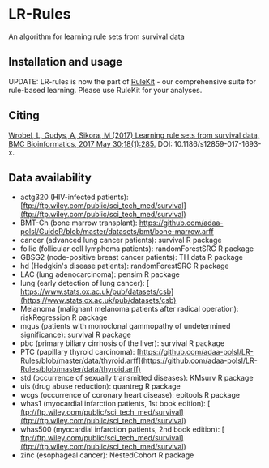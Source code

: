 # LR-Rules
An algorithm for learning rule sets from survival data

## Installation and usage

UPDATE: LR-rules is now the part of [RuleKit](https://github.com/adaa-polsl/RuleKit) - our comprehensive suite for rule-based learning. Please use RuleKit for your analyses.


## Citing

[Wrobel, L, Gudys, A, Sikora, M (2017) Learning rule sets from survival data, BMC Bioinformatics, 2017 May 30;18(1):285.](https://bmcbioinformatics.biomedcentral.com/articles/10.1186/s12859-017-1693-x) 
DOI: 10.1186/s12859-017-1693-x.

## Data availability

* actg320 (HIV-infected patients): [ftp://ftp.wiley.com/public/sci_tech_med/survival](ftp://ftp.wiley.com/public/sci_tech_med/survival)
* BMT-Ch (bone marrow transplant): https://github.com/adaa-polsl/GuideR/blob/master/datasets/bmt/bone-marrow.arff
* cancer (advanced lung cancer patients): survival R package
* follic (follicular cell lymphoma patients): randomForestSRC R package
* GBSG2 (node-positive breast cancer patients): TH.data R package
* hd (Hodgkin's disease patients): randomForestSRC R package
* LAC (lung adenocarcinoma): pensim R package
* lung (early detection of lung cancer): [​https://www.stats.ox.ac.uk/pub/datasets/csb](https://www.stats.ox.ac.uk/pub/datasets/csb)
* Melanoma (malignant melanoma patients after radical operation): riskRegression R package
* mgus (patients with monoclonal gammopathy of undetermined significance): survival R package
* pbc (primary biliary cirrhosis of the liver): survival R package
* PTC (papillary thyroid carcinoma): [https://github.com/adaa-polsl/LR-Rules/blob/master/data/thyroid.arff](https://github.com/adaa-polsl/LR-Rules/blob/master/data/thyroid.arff)
* std (occurrence of sexually transmitted diseases): KMsurv R package
* uis (drug abuse reduction): quantreg R package
* wcgs (occurrence of coronary heart disease): epitools R package
* whas1 (myocardial infarction patients, 1st book edition): [​ftp://ftp.wiley.com/public/sci_tech_med/survival](ftp://ftp.wiley.com/public/sci_tech_med/survival)
* whas500 (myocardial infarction patients, 2nd book edition): [​ftp://ftp.wiley.com/public/sci_tech_med/survival](ftp://ftp.wiley.com/public/sci_tech_med/survival)
* zinc (esophageal cancer): NestedCohort R package

